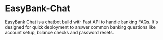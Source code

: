 # EasyBank-Chat
EasyBank Chat is a chatbot build with Fast API to handle banking FAQs. It's designed for quick deployment to answer common banking questions like account setup, balance checks and password resets.
